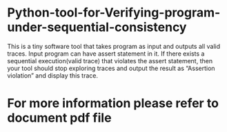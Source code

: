 # Python-tool-for-Verifying-program-under-sequential-consistency
This is a tiny software tool that takes program
as input and outputs all valid traces.
Input program can have assert statement in it. If there exists a
sequential execution(valid trace) that violates the assert statement,
then your tool should stop exploring traces and output the result as
“Assertion violation” and display this trace.

# For more information please refer to document pdf file
